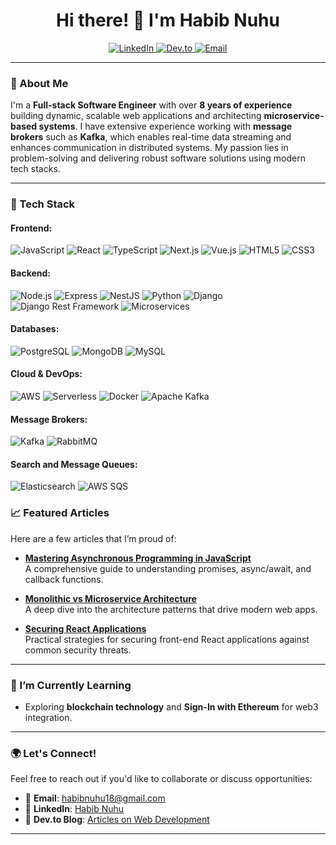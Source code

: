 <h1 align="center">Hi there! 👋 I'm Habib Nuhu</h1>

<p align="center">
  <a href="https://www.linkedin.com/in/habib-nuhu-b56a191b3/">
    <img src="https://img.shields.io/badge/LinkedIn-Habib%20Nuhu-blue?logo=linkedin&logoColor=white" alt="LinkedIn">
  </a>
  <a href="https://dev.to/dev_habib_nuhu">
    <img src="https://img.shields.io/badge/Dev.to-Habib%20Nuhu-black?logo=dev.to" alt="Dev.to">
  </a>
  <a href="mailto:habibnuhu18@gmail.com">
    <img src="https://img.shields.io/badge/Email-Contact%20Me!-red?logo=gmail&logoColor=white" alt="Email">
  </a>
</p>

---

### 🚀 About Me

I'm a **Full-stack Software Engineer** with over **8 years of experience** building dynamic, scalable web applications and architecting **microservice-based systems**. I have extensive experience working with **message brokers** such as **Kafka**, which enables real-time data streaming and enhances communication in distributed systems. My passion lies in problem-solving and delivering robust software solutions using modern tech stacks.


---

### 🔧 Tech Stack

#### Frontend:
![JavaScript](https://img.shields.io/badge/-JavaScript-F7DF1E?style=flat&logo=javascript&logoColor=black)
![React](https://img.shields.io/badge/-React-61DAFB?style=flat&logo=react&logoColor=white)
![TypeScript](https://img.shields.io/badge/-TypeScript-007ACC?style=flat&logo=typescript&logoColor=white)
![Next.js](https://img.shields.io/badge/-Next.js-000000?style=flat&logo=next.js&logoColor=white)
![Vue.js](https://img.shields.io/badge/-Vue.js-4FC08D?style=flat&logo=vue.js&logoColor=white)
![HTML5](https://img.shields.io/badge/-HTML5-E34F26?style=flat&logo=html5&logoColor=white)
![CSS3](https://img.shields.io/badge/-CSS3-1572B6?style=flat&logo=css3&logoColor=white)

#### Backend:
![Node.js](https://img.shields.io/badge/-Node.js-339933?style=flat&logo=node.js&logoColor=white)
![Express](https://img.shields.io/badge/-Express.js-000000?style=flat&logo=express&logoColor=white)
![NestJS](https://img.shields.io/badge/-NestJS-E0234E?style=flat&logo=nestjs&logoColor=white)
![Python](https://img.shields.io/badge/-Python-3776AB?style=flat&logo=python&logoColor=white)
![Django](https://img.shields.io/badge/-Django-092E20?style=flat&logo=django&logoColor=white)
![Django Rest Framework](https://img.shields.io/badge/-Django%20Rest%20Framework-ff1709?style=flat&logo=django&logoColor=white)
![Microservices](https://img.shields.io/badge/-Microservices_Architecture-FF6F00?style=flat&logo=microservices&logoColor=white)

#### Databases:
![PostgreSQL](https://img.shields.io/badge/-PostgreSQL-336791?style=flat&logo=postgresql&logoColor=white)
![MongoDB](https://img.shields.io/badge/-MongoDB-47A248?style=flat&logo=mongodb&logoColor=white)
![MySQL](https://img.shields.io/badge/-MySQL-4479A1?style=flat&logo=mysql&logoColor=white)


#### Cloud & DevOps:
![AWS](https://img.shields.io/badge/-AWS-232F3E?style=flat&logo=amazon-aws&logoColor=white)
![Serverless](https://img.shields.io/badge/-Serverless-FD5750?style=flat&logo=serverless&logoColor=white)
![Docker](https://img.shields.io/badge/-Docker-2496ED?style=flat&logo=docker&logoColor=white)
![Apache Kafka](https://img.shields.io/badge/-Apache_Kafka-231F20?style=flat&logo=apache-kafka&logoColor=white)


#### Message Brokers:
![Kafka](https://img.shields.io/badge/-Kafka-231F20?style=flat&logo=apache-kafka&logoColor=white)
![RabbitMQ](https://img.shields.io/badge/-RabbitMQ-FF6600?style=flat&logo=rabbitmq&logoColor=white)


#### Search and Message Queues:
![Elasticsearch](https://img.shields.io/badge/-Elasticsearch-005571?style=flat&logo=elasticsearch&logoColor=white)
![AWS SQS](https://img.shields.io/badge/-AWS_SQS-FF4F8B?style=flat&logo=amazonsqs&logoColor=white)


### 📈 Featured Articles
Here are a few articles that I’m proud of:

- **[Mastering Asynchronous Programming in JavaScript](https://dev.to/dev_habib_nuhu/mastering-asynchronous-programming-in-javascript-4dh7)**  
  A comprehensive guide to understanding promises, async/await, and callback functions.

- **[Monolithic vs Microservice Architecture](https://dev.to/dev_habib_nuhu/monolithic-vs-microservice-architecture-a-beginners-guide-3cge)**  
  A deep dive into the architecture patterns that drive modern web apps.

- **[Securing React Applications](https://dev.to/dev_habib_nuhu/securing-your-react-applications-best-practices-and-strategies-1d0i)**  
  Practical strategies for securing front-end React applications against common security threats.

---

### 🌱 I’m Currently Learning
- Exploring **blockchain technology** and **Sign-In with Ethereum** for web3 integration.

---

### 🌍 Let's Connect!
Feel free to reach out if you'd like to collaborate or discuss opportunities:
- 📧 **Email**: [habibnuhu18@gmail.com](mailto:habibnuhu18@gmail.com)
- 💼 **LinkedIn**: [Habib Nuhu](https://www.linkedin.com/in/habib-nuhu-b56a191b3/)
- 📝 **Dev.to Blog**: [Articles on Web Development](https://dev.to/dev_habib_nuhu)

---

